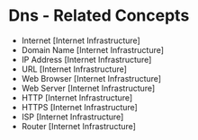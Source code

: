 # Dns - Related Concepts

- Internet [Internet Infrastructure]
- Domain Name [Internet Infrastructure]
- IP Address [Internet Infrastructure]
- URL [Internet Infrastructure]
- Web Browser [Internet Infrastructure]
- Web Server [Internet Infrastructure]
- HTTP [Internet Infrastructure]
- HTTPS [Internet Infrastructure]
- ISP [Internet Infrastructure]
- Router [Internet Infrastructure]
